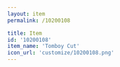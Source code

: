```yaml
---
layout: item
permalink: /10200108

title: Item
id: '10200108'
item_name: 'Tomboy Cut'
icon_url: 'customize/10200108.png'
---
```

